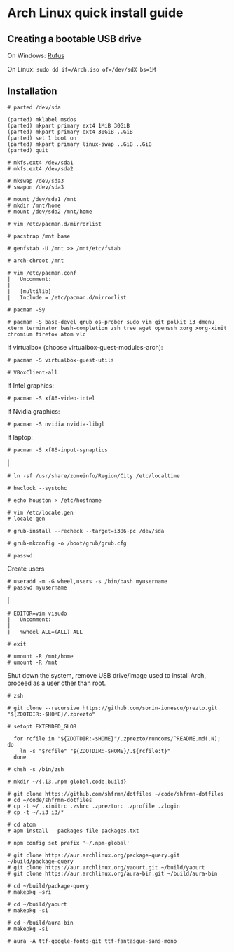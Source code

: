 # Arch Linux quick install guide

## Creating a bootable USB drive
On Windows: [Rufus](https://rufus.akeo.ie/)

On Linux: `sudo dd if=/Arch.iso of=/dev/sdX bs=1M`

## Installation

    # parted /dev/sda

    (parted) mklabel msdos
    (parted) mkpart primary ext4 1MiB 30GiB
    (parted) mkpart primary ext4 30GiB ..GiB
    (parted) set 1 boot on
    (parted) mkpart primary linux-swap ..GiB ..GiB
    (parted) quit

    # mkfs.ext4 /dev/sda1
    # mkfs.ext4 /dev/sda2

    # mkswap /dev/sda3
    # swapon /dev/sda3

    # mount /dev/sda1 /mnt
    # mkdir /mnt/home
    # mount /dev/sda2 /mnt/home

    # vim /etc/pacman.d/mirrorlist

    # pacstrap /mnt base

    # genfstab -U /mnt >> /mnt/etc/fstab

    # arch-chroot /mnt

    # vim /etc/pacman.conf
    |   Uncomment:
    |
    |   [multilib]
    |   Include = /etc/pacman.d/mirrorlist

    # pacman -Sy

    # pacman -S base-devel grub os-prober sudo vim git polkit i3 dmenu xterm terminator bash-completion zsh tree wget openssh xorg xorg-xinit chromium firefox atom vlc

If virtualbox (choose virtualbox-guest-modules-arch):

    # pacman -S virtualbox-guest-utils

    # VBoxClient-all

If Intel graphics:

    # pacman -S xf86-video-intel

If Nvidia graphics:

    # pacman -S nvidia nvidia-libgl

If laptop:

    # pacman -S xf86-input-synaptics

|

    # ln -sf /usr/share/zoneinfo/Region/City /etc/localtime

    # hwclock --systohc

    # echo houston > /etc/hostname

    # vim /etc/locale.gen
    # locale-gen

    # grub-install --recheck --target=i386-pc /dev/sda

    # grub-mkconfig -o /boot/grub/grub.cfg

    # passwd

Create users

    # useradd -m -G wheel,users -s /bin/bash myusername
    # passwd myusername

|

    # EDITOR=vim visudo
    |   Uncomment:
    |
    |   %wheel ALL=(ALL) ALL

    # exit

    # umount -R /mnt/home
    # umount -R /mnt

Shut down the system, remove USB drive/image used to install Arch, proceed as a user other than root.

    # zsh

    # git clone --recursive https://github.com/sorin-ionescu/prezto.git "${ZDOTDIR:-$HOME}/.zprezto"

    # setopt EXTENDED_GLOB

      for rcfile in "${ZDOTDIR:-$HOME}"/.zprezto/runcoms/^README.md(.N); do
        ln -s "$rcfile" "${ZDOTDIR:-$HOME}/.${rcfile:t}"
      done

    # chsh -s /bin/zsh

    # mkdir ~/{.i3,.npm-global,code,build}

    # git clone https://github.com/shfrmn/dotfiles ~/code/shfrmn-dotfiles
    # cd ~/code/shfrmn-dotfiles
    # cp -t ~/ .xinitrc .zshrc .zpreztorc .zprofile .zlogin
    # cp -t ~/.i3 i3/*

    # cd atom
    # apm install --packages-file packages.txt

    # npm config set prefix '~/.npm-global'

    # git clone https://aur.archlinux.org/package-query.git ~/build/package-query
    # git clone https://aur.archlinux.org/yaourt.git ~/build/yaourt
    # git clone https://aur.archlinux.org/aura-bin.git ~/build/aura-bin

    # cd ~/build/package-query
    # makepkg –sri

    # cd ~/build/yaourt
    # makepkg -si

    # cd ~/build/aura-bin
    # makepkg -si

    # aura -A ttf-google-fonts-git ttf-fantasque-sans-mono
